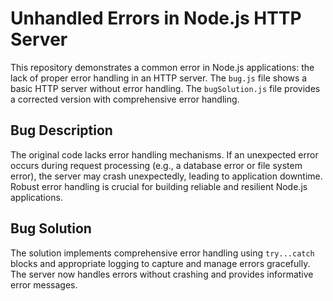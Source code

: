 # Unhandled Errors in Node.js HTTP Server

This repository demonstrates a common error in Node.js applications: the lack of proper error handling in an HTTP server.  The `bug.js` file shows a basic HTTP server without error handling. The `bugSolution.js` file provides a corrected version with comprehensive error handling.

## Bug Description

The original code lacks error handling mechanisms. If an unexpected error occurs during request processing (e.g., a database error or file system error), the server may crash unexpectedly, leading to application downtime.  Robust error handling is crucial for building reliable and resilient Node.js applications.

## Bug Solution

The solution implements comprehensive error handling using `try...catch` blocks and appropriate logging to capture and manage errors gracefully.  The server now handles errors without crashing and provides informative error messages.